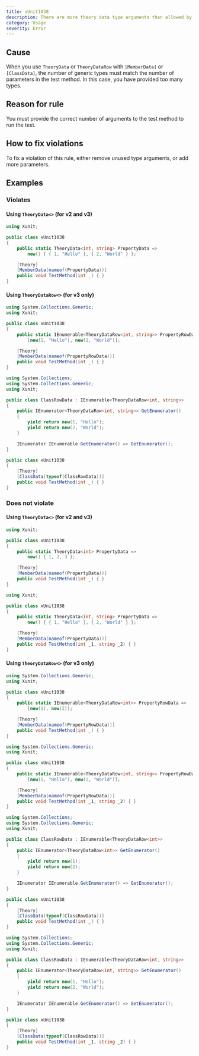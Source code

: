 ```yaml
---
title: xUnit1038
description: There are more theory data type arguments than allowed by the parameters of the test method
category: Usage
severity: Error
---
```


## Cause

When you use `TheoryData` or `TheoryDataRow` with `[MemberData]` or `[ClassData]`, the number of generic types
must match the number of parameters in the test method. In this case, you have provided too many types.

## Reason for rule

You must provide the correct number of arguments to the test method to run the test.

## How to fix violations

To fix a violation of this rule, either remove unused type arguments, or add more parameters.

## Examples

### Violates

#### Using `TheoryData<>` (for v2 and v3)

```csharp
using Xunit;

public class xUnit1038
{
    public static TheoryData<int, string> PropertyData =>
        new() { { 1, "Hello" }, { 2, "World" } };

    [Theory]
    [MemberData(nameof(PropertyData))]
    public void TestMethod(int _) { }
}
```

#### Using `TheoryDataRow<>` (for v3 only)

```csharp
using System.Collections.Generic;
using Xunit;

public class xUnit1038
{
    public static IEnumerable<TheoryDataRow<int, string>> PropertyRowData =>
        [new(1, "Hello"), new(2, "World")];

    [Theory]
    [MemberData(nameof(PropertyRowData))]
    public void TestMethod(int _) { }
}
```

```csharp
using System.Collections;
using System.Collections.Generic;
using Xunit;

public class ClassRowData : IEnumerable<TheoryDataRow<int, string>>
{
    public IEnumerator<TheoryDataRow<int, string>> GetEnumerator()
    {
        yield return new(1, "Hello");
        yield return new(2, "World");
    }

    IEnumerator IEnumerable.GetEnumerator() => GetEnumerator();
}

public class xUnit1038
{
    [Theory]
    [ClassData(typeof(ClassRowData))]
    public void TestMethod(int _) { }
}
```

### Does not violate

#### Using `TheoryData<>` (for v2 and v3)

```csharp
using Xunit;

public class xUnit1038
{
    public static TheoryData<int> PropertyData =>
        new() { 1, 2, 3 };

    [Theory]
    [MemberData(nameof(PropertyData))]
    public void TestMethod(int _) { }
}
```

```csharp
using Xunit;

public class xUnit1038
{
    public static TheoryData<int, string> PropertyData =>
        new() { { 1, "Hello" }, { 2, "World" } };

    [Theory]
    [MemberData(nameof(PropertyData))]
    public void TestMethod(int _1, string _2) { }
}
```


#### Using `TheoryDataRow<>` (for v3 only)

```csharp
using System.Collections.Generic;
using Xunit;

public class xUnit1038
{
    public static IEnumerable<TheoryDataRow<int>> PropertyRowData =>
        [new(1), new(2)];

    [Theory]
    [MemberData(nameof(PropertyRowData))]
    public void TestMethod(int _) { }
}
```

```csharp
using System.Collections.Generic;
using Xunit;

public class xUnit1038
{
    public static IEnumerable<TheoryDataRow<int, string>> PropertyRowData =>
        [new(1, "Hello"), new(2, "World")];

    [Theory]
    [MemberData(nameof(PropertyRowData))]
    public void TestMethod(int _1, string _2) { }
}
```

```csharp
using System.Collections;
using System.Collections.Generic;
using Xunit;

public class ClassRowData : IEnumerable<TheoryDataRow<int>>
{
    public IEnumerator<TheoryDataRow<int>> GetEnumerator()
    {
        yield return new(1);
        yield return new(2);
    }

    IEnumerator IEnumerable.GetEnumerator() => GetEnumerator();
}

public class xUnit1038
{
    [Theory]
    [ClassData(typeof(ClassRowData))]
    public void TestMethod(int _) { }
}
```

```csharp
using System.Collections;
using System.Collections.Generic;
using Xunit;

public class ClassRowData : IEnumerable<TheoryDataRow<int, string>>
{
    public IEnumerator<TheoryDataRow<int, string>> GetEnumerator()
    {
        yield return new(1, "Hello");
        yield return new(2, "World");
    }

    IEnumerator IEnumerable.GetEnumerator() => GetEnumerator();
}

public class xUnit1038
{
    [Theory]
    [ClassData(typeof(ClassRowData))]
    public void TestMethod(int _1, string _2) { }
}
```
